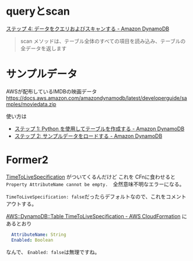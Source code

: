 
# queryとscan

[ステップ 4: データをクエリおよびスキャンする - Amazon DynamoDB](https://docs.aws.amazon.com/ja_jp/amazondynamodb/latest/developerguide/GettingStarted.Python.04.html)
> scan メソッドは、テーブル全体のすべての項目を読み込み、テーブルの全データを返します


# サンプルデータ

AWSが配布しているIMDBの映画データ
https://docs.aws.amazon.com/amazondynamodb/latest/developerguide/samples/moviedata.zip

使い方は

* [ステップ 1: Python を使用してテーブルを作成する - Amazon DynamoDB](https://docs.aws.amazon.com/ja_jp/ja_jp/amazondynamodb/latest/developerguide/GettingStarted.Python.01.html)
* [ステップ 2: サンプルデータをロードする \- Amazon DynamoDB](https://docs.aws.amazon.com/ja_jp/ja_jp/amazondynamodb/latest/developerguide/GettingStarted.Python.02.html)



# Former2

[TimeToLiveSpecification](https://docs.aws.amazon.com/ja_jp/AWSCloudFormation/latest/UserGuide/aws-resource-dynamodb-table.html#cfn-dynamodb-table-timetolivespecification)
がついてくるんだけど
これを CFnに食わせると `Property AttributeName cannot be empty.`　全然意味不明なエラーになる。

`TimeToLiveSpecification: false`だったらデフォルトなので、これをコメントアウトする。

[AWS::DynamoDB::Table TimeToLiveSpecification \- AWS CloudFormation](https://docs.aws.amazon.com/ja_jp/AWSCloudFormation/latest/UserGuide/aws-properties-dynamodb-timetolivespecification.html)
にあるとおり
```yaml
  AttributeName: String
  Enabled: Boolean
```
なんで、 `Enabled: false`は無理ですね。
